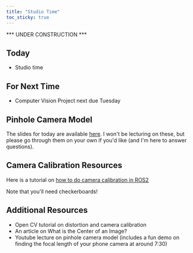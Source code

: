 ```yaml
---
title: "Studio Time"
toc_sticky: true
---
```


*** UNDER CONSTRUCTION ***

## Today

* Studio time

## For Next Time

* Computer Vision Project next due Tuesday

## Pinhole Camera Model 

The slides for today are available [here](https://docs.google.com/presentation/d/183hd5G-3i9NTpyTNFtQoUngpGFm1sggn/edit?usp=sharing&ouid=111620635148858770174&rtpof=true&sd=true).  I won't be lecturing on these, but please go through them on your own if you'd like (and I'm here to answer questions).

## Camera Calibration Resources

Here is a tutorial on [how to do camera calibration in ROS2](https://navigation.ros.org/tutorials/docs/camera_calibration.html)

Note that you'll need checkerboards!

## Additional Resources

* <a-no-proxy href="https://opencv-python-tutroals.readthedocs.io/en/latest/py_tutorials/py_calib3d/py_calibration/py_calibration.html#calibration"> Open CV tutorial on distortion and camera calibration </a-no-proxy>
* An article on <a-no-proxy href="https://www.ri.cmu.edu/pub_files/pub2/willson_reg_1993_1/willson_reg_1993_1.pdf"> What is the Center of an Image? </a-no-proxy> 
* <a-no-proxy href="https://www.youtube.com/watch?v=nOQvjG7Jbao"> Youtube lecture on pinhole camera model </a-no-proxy> (includes a fun demo on finding the focal length of your phone camera at around 7:30)



